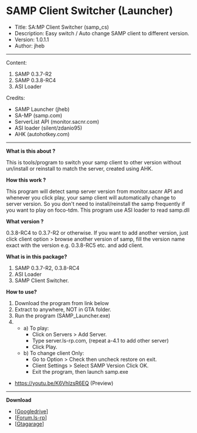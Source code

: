 # SAMP Client Switcher (Launcher)
- Title: SA:MP Client Switcher (samp_cs)
- Description: Easy switch / Auto change SAMP client to different version.
- Version: 1.0.1.1
- Author: jheb

---------------------------------------------
Content:
1. SAMP 0.3.7-R2
2. SAMP 0.3.8-RC4
3. ASI Loader

Credits:
* SAMP Launcher (jheb)
* SA-MP (samp.com)
* ServerList API (monitor.sacnr.com)
* ASI loader (silent/zdanio95)
* AHK (autohotkey.com)
 
---------------------------------------------
**What is this about ?**

This is tools/program to switch your samp client to other version without un/install or reinstall to match the server, created using AHK.

**How this work ?**

This program will detect samp server version from monitor.sacnr API and whenever you click play, your samp client will automatically change to server version. So you don't need to install/reinstall the samp frequently if you want to play on foco-tdm.
This program use ASI loader to read samp.dll

**What version ?**

0.3.8-RC4 to 0.3.7-R2 or otherwise. If you want to add another version, just click client option > browse another version of samp, fill the version name exact with the version e.g. 0.3.8-RC5 etc. and add client.

**What is in this package?**

1. SAMP 0.3.7-R2, 0.3.8-RC4
2. ASI Loader
3. SAMP Client Switcher.

**How to use?**

1. Download the program from link below
2. Extract to anywhere, NOT in GTA folder.
3. Run the program (SAMP_Launcher.exe)
4. - a) To play:
     - Click on Servers > Add Server.
     - Type server.ls-rp.com, (repeat a-4.1 to add other server)
     - Click Play.
   - b) To change client Only:
     - Go to Option > Check then uncheck restore on exit.
     - Client Settings > Select SAMP Version Click OK.
     - Exit the program, then launch samp.exe
- https://youtu.be/K6VhlzsR6EQ (Preview)

---------------------------------------------
**Download**
- [[Googledrive](https://drive.google.com/open?id=1r18lRfiA3eAkU3JYyy8imWOf8JewwOqz)]
- [[Forum.ls-rp](https://forum.ls-rp.com/viewtopic.php?f=222&t=650894)]
- [[Gtagarage](http://www.gtagarage.com/mods/show.php?id=29058)]
